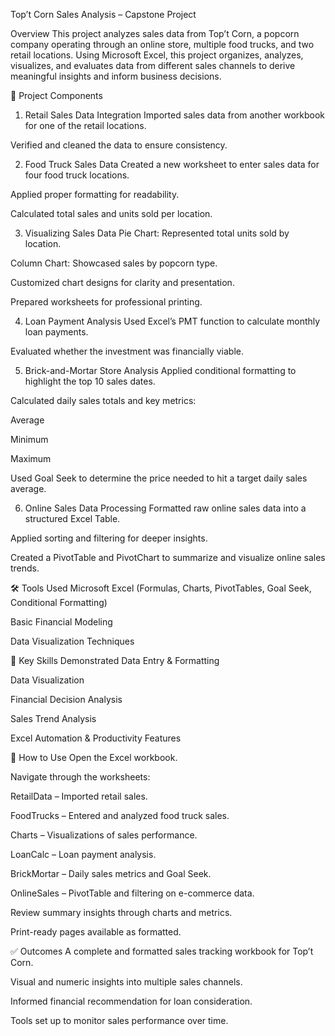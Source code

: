 Top’t Corn Sales Analysis – Capstone Project

Overview
This project analyzes sales data from Top’t Corn, a popcorn company operating through an online store, multiple food trucks, and two retail locations. Using Microsoft Excel, this project organizes, analyzes, visualizes, and evaluates data from different sales channels to derive meaningful insights and inform business decisions.

📁 Project Components
1. Retail Sales Data Integration
Imported sales data from another workbook for one of the retail locations.

Verified and cleaned the data to ensure consistency.

2. Food Truck Sales Data
Created a new worksheet to enter sales data for four food truck locations.

Applied proper formatting for readability.

Calculated total sales and units sold per location.

3. Visualizing Sales Data
Pie Chart: Represented total units sold by location.

Column Chart: Showcased sales by popcorn type.

Customized chart designs for clarity and presentation.

Prepared worksheets for professional printing.

4. Loan Payment Analysis
Used Excel’s PMT function to calculate monthly loan payments.

Evaluated whether the investment was financially viable.

5. Brick-and-Mortar Store Analysis
Applied conditional formatting to highlight the top 10 sales dates.

Calculated daily sales totals and key metrics:

Average

Minimum

Maximum

Used Goal Seek to determine the price needed to hit a target daily sales average.

6. Online Sales Data Processing
Formatted raw online sales data into a structured Excel Table.

Applied sorting and filtering for deeper insights.

Created a PivotTable and PivotChart to summarize and visualize online sales trends.

🛠️ Tools Used
Microsoft Excel (Formulas, Charts, PivotTables, Goal Seek, Conditional Formatting)

Basic Financial Modeling

Data Visualization Techniques

📌 Key Skills Demonstrated
Data Entry & Formatting

Data Visualization

Financial Decision Analysis

Sales Trend Analysis

Excel Automation & Productivity Features

📎 How to Use
Open the Excel workbook.

Navigate through the worksheets:

RetailData – Imported retail sales.

FoodTrucks – Entered and analyzed food truck sales.

Charts – Visualizations of sales performance.

LoanCalc – Loan payment analysis.

BrickMortar – Daily sales metrics and Goal Seek.

OnlineSales – PivotTable and filtering on e-commerce data.

Review summary insights through charts and metrics.

Print-ready pages available as formatted.

✅ Outcomes
A complete and formatted sales tracking workbook for Top’t Corn.

Visual and numeric insights into multiple sales channels.

Informed financial recommendation for loan consideration.

Tools set up to monitor sales performance over time.
